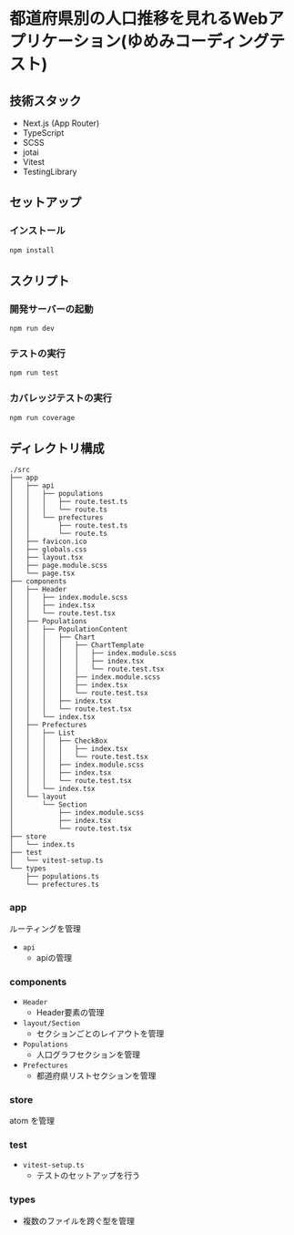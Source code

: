 # 都道府県別の人口推移を見れるWebアプリケーション(ゆめみコーディングテスト)

## 技術スタック

- Next.js (App Router)
- TypeScript
- SCSS
- jotai
- Vitest
- TestingLibrary

## セットアップ

### インストール

```bash
npm install
```

## スクリプト

### 開発サーバーの起動

```bash
npm run dev
```

### テストの実行

```bash
npm run test
```

### カバレッジテストの実行

```bash
npm run coverage
```

## ディレクトリ構成

```
./src
├── app
│   ├── api
│   │   ├── populations
│   │   │   ├── route.test.ts
│   │   │   └── route.ts
│   │   └── prefectures
│   │       ├── route.test.ts
│   │       └── route.ts
│   ├── favicon.ico
│   ├── globals.css
│   ├── layout.tsx
│   ├── page.module.scss
│   └── page.tsx
├── components
│   ├── Header
│   │   ├── index.module.scss
│   │   ├── index.tsx
│   │   └── route.test.tsx
│   ├── Populations
│   │   ├── PopulationContent
│   │   │   ├── Chart
│   │   │   │   ├── ChartTemplate
│   │   │   │   │   ├── index.module.scss
│   │   │   │   │   ├── index.tsx
│   │   │   │   │   └── route.test.tsx
│   │   │   │   ├── index.module.scss
│   │   │   │   ├── index.tsx
│   │   │   │   └── route.test.tsx
│   │   │   ├── index.tsx
│   │   │   └── route.test.tsx
│   │   └── index.tsx
│   ├── Prefectures
│   │   ├── List
│   │   │   ├── CheckBox
│   │   │   │   ├── index.tsx
│   │   │   │   └── route.test.tsx
│   │   │   ├── index.module.scss
│   │   │   ├── index.tsx
│   │   │   └── route.test.tsx
│   │   └── index.tsx
│   └── layout
│       └── Section
│           ├── index.module.scss
│           ├── index.tsx
│           └── route.test.tsx
├── store
│   └── index.ts
├── test
│   └── vitest-setup.ts
└── types
    ├── populations.ts
    └── prefectures.ts
```

### app

ルーティングを管理
- `api`
    - apiの管理

### components
- `Header`
    - Header要素の管理
- `layout/Section`
    - セクションごとのレイアウトを管理
- `Populations`
    - 人口グラフセクションを管理
- `Prefectures`
    - 都道府県リストセクションを管理

### store

atom を管理

### test

- `vitest-setup.ts`
    - テストのセットアップを行う

### types
- 複数のファイルを跨ぐ型を管理
